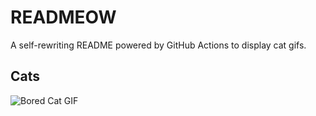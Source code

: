 # READMEOW

A self-rewriting README powered by GitHub Actions to display cat gifs.

## Cats

![Bored Cat GIF](https://media4.giphy.com/media/v1.Y2lkPTlhY2QwMmRhYXR1b3hpeWxnaHMzMGpkNTZwcHp1dm9memNicGxodWNpZWF6aTBjOSZlcD12MV9naWZzX3NlYXJjaCZjdD1n/mlvseq9yvZhba/200.gif)
